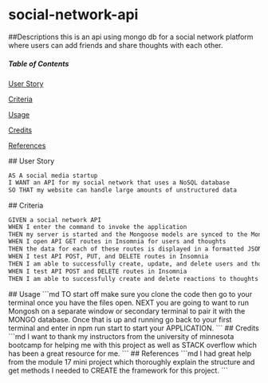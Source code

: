 # social-network-api

##Descriptions
this is an api using mongo db for a social network platform where users can add friends and share thoughts with each other.

##### Table of Contents
[User Story](#userstory)

[Criteria](#criteria)

[Usage](#usage)

[Credits](#credits)

[References](#references)

<a name="userstory"/>
## User Story

```md
AS A social media startup
I WANT an API for my social network that uses a NoSQL database
SO THAT my website can handle large amounts of unstructured data
```

<a name="criteria"/>
## Criteria

```md
GIVEN a social network API
WHEN I enter the command to invoke the application
THEN my server is started and the Mongoose models are synced to the MongoDB database
WHEN I open API GET routes in Insomnia for users and thoughts
THEN the data for each of these routes is displayed in a formatted JSON
WHEN I test API POST, PUT, and DELETE routes in Insomnia
THEN I am able to successfully create, update, and delete users and thoughts in my database
WHEN I test API POST and DELETE routes in Insomnia
THEN I am able to successfully create and delete reactions to thoughts and add and remove friends to a user’s friend list
```
<a name="usage"/>
## Usage
```md
  TO start off make sure you clone the code then go to your terminal once you have the files open.
  NEXT you are going to want to run Mongosh on a separate window or secondary terminal to pair it with the 
  MONGO database. Once that is up and running go back to your first terminal and enter in npm run start to start your
  APPLICATION.
```

<a name="credits"/>
## Credits
```md
  I want to thank my instructors from the university of minnesota bootcamp for helping me with this project as well as 
  STACK overflow which has been a great resource for me.
```

<a name="references"/>
## References
```md
  I had great help from the module 17 mini project which thoroughly explain the structure and get methods I needed to     CREATE the framework for this project.
```
